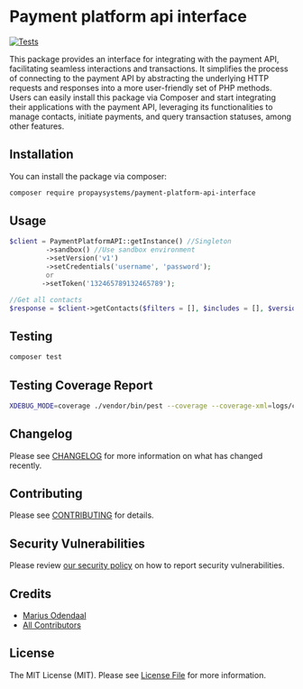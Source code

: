# Payment platform api interface

[![Tests](https://github.com/PropaySystems/payment-platform-api-interface/actions/workflows/run-tests.yml/badge.svg)](https://github.com/PropaySystems/payment-platform-api-interface/actions/workflows/run-tests.yml)

This package provides an interface for integrating with the payment API, facilitating seamless interactions and transactions. It simplifies the process of connecting to the payment API by abstracting the underlying HTTP requests and responses into a more user-friendly set of PHP methods. Users can easily install this package via Composer and start integrating their applications with the payment API, leveraging its functionalities to manage contacts, initiate payments, and query transaction statuses, among other features.

## Installation

You can install the package via composer:

```bash
composer require propaysystems/payment-platform-api-interface
```

## Usage

```php
$client = PaymentPlatformAPI::getInstance() //Singleton
         ->sandbox() //Use sandbox environment
         ->setVersion('v1')
         ->setCredentials('username', 'password');
         or
        ->setToken('132465789132465789');

//Get all contacts
$response = $client->getContacts($filters = [], $includes = [], $version = 'v1');

```

## Testing

```bash
composer test
```

## Testing Coverage Report

```bash
XDEBUG_MODE=coverage ./vendor/bin/pest --coverage --coverage-xml=logs/coverage
```

## Changelog

Please see [CHANGELOG](CHANGELOG.md) for more information on what has changed recently.

## Contributing

Please see [CONTRIBUTING](https://github.com/spatie/.github/blob/main/CONTRIBUTING.md) for details.

## Security Vulnerabilities

Please review [our security policy](../../security/policy) on how to report security vulnerabilities.

## Credits

- [Marius Odendaal](https://github.com/PropaySystems)
- [All Contributors](../../contributors)

## License

The MIT License (MIT). Please see [License File](LICENSE.md) for more information.
